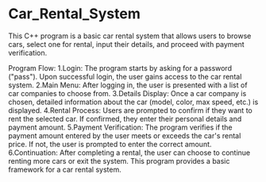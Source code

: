 # Car_Rental_System
This C++ program is a basic car rental system that allows users to browse cars, select one for rental, input their details, and proceed with payment verification. 

Program Flow:
1.Login: The program starts by asking for a password ("pass"). Upon successful login, the user gains access to the car rental system.
2.Main Menu: After logging in, the user is presented with a list of car companies to choose from.
3.Details Display: Once a car company is chosen, detailed information about the car (model, color, max speed, etc.) is displayed.
4.Rental Process: Users are prompted to confirm if they want to rent the selected car. If confirmed, they enter their personal details and payment amount.
5.Payment Verification: The program verifies if the payment amount entered by the user meets or exceeds the car's rental price. If not, the user is prompted to enter the correct amount.
6.Continuation: After completing a rental, the user can choose to continue renting more cars or exit the system.
This program provides a basic framework for a car rental system.

